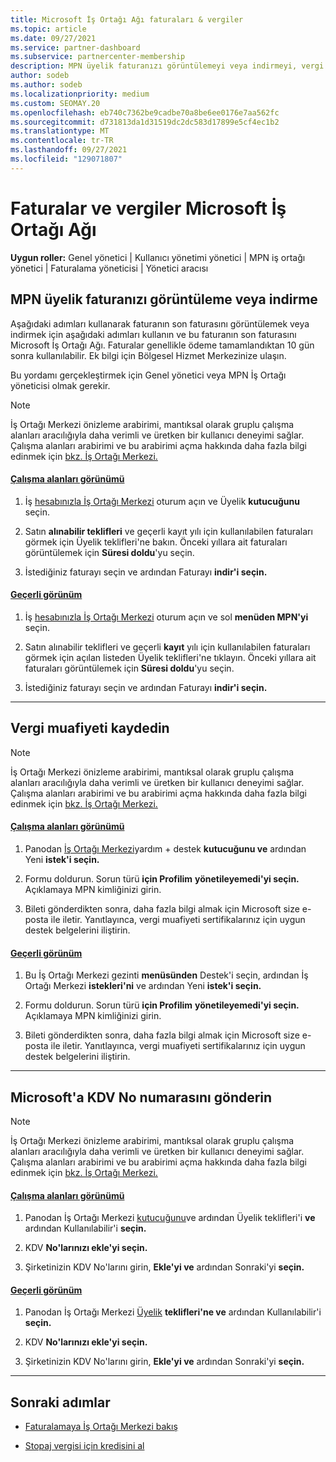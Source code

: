 ```yaml
---
title: Microsoft İş Ortağı Ağı faturaları & vergiler
ms.topic: article
ms.date: 09/27/2021
ms.service: partner-dashboard
ms.subservice: partnercenter-membership
description: MPN üyelik faturanızı görüntülemeyi veya indirmeyi, vergi muafiyeti için dosya göndermeyi ve Microsoft'a KDV No numaranızı göndermeyi öğrenin.
author: sodeb
ms.author: sodeb
ms.localizationpriority: medium
ms.custom: SEOMAY.20
ms.openlocfilehash: eb740c7362be9cadbe70a8be6ee0176e7aa562fc
ms.sourcegitcommit: d731813da1d31519dc2dc583d17899e5cf4ec1b2
ms.translationtype: MT
ms.contentlocale: tr-TR
ms.lasthandoff: 09/27/2021
ms.locfileid: "129071807"
---
```

# <a name="invoices-and-taxes-in-the-microsoft-partner-network"></a>Faturalar ve vergiler Microsoft İş Ortağı Ağı

**Uygun roller:** Genel yönetici | Kullanıcı yönetimi yönetici | MPN iş ortağı yönetici | Faturalama yöneticisi | Yönetici aracısı

## <a name="view-or-download-your-mpn-membership-invoice"></a>MPN üyelik faturanızı görüntüleme veya indirme

Aşağıdaki adımları kullanarak faturanın son faturasını görüntülemek veya indirmek için aşağıdaki adımları kullanın ve bu faturanın son faturasını Microsoft İş Ortağı Ağı. Faturalar genellikle ödeme tamamlandıktan 10 gün sonra kullanılabilir. Ek bilgi için Bölgesel Hizmet Merkezinize ulaşın.  

Bu yordamı gerçekleştirmek için Genel yönetici veya MPN İş Ortağı yöneticisi olmak gerekir.

> [!NOTE]
> İş Ortağı Merkezi önizleme arabirimi, mantıksal olarak gruplu çalışma alanları aracılığıyla daha verimli ve üretken bir kullanıcı deneyimi sağlar. Çalışma alanları arabirimi ve bu arabirimi açma hakkında daha fazla bilgi edinmek için [bkz. İş Ortağı Merkezi.](get-around-partner-center.md#turn-workspaces-on-and-off)

#### <a name="workspaces-view"></a>[Çalışma alanları görünümü](#tab/workspaces-view)

1. İş [hesabınızla İş Ortağı Merkezi](https://partner.microsoft.com/dashboard/home) oturum açın ve Üyelik **kutucuğunu** seçin.

2. Satın **alınabilir teklifleri** ve geçerli kayıt yılı için kullanılabilen faturaları görmek için Üyelik teklifleri'ne bakın. Önceki yıllara ait faturaları görüntülemek için **Süresi doldu**'yu seçin.

3. İstediğiniz faturayı seçin ve ardından Faturayı **indir'i seçin.**

#### <a name="current-view"></a>[Geçerli görünüm](#tab/current-view)

1. İş [hesabınızla İş Ortağı Merkezi](https://partner.microsoft.com/dashboard/home) oturum açın ve sol **menüden MPN'yi** seçin.

2. Satın alınabilir teklifleri ve geçerli **kayıt** yılı için kullanılabilen faturaları görmek için açılan listeden Üyelik teklifleri'ne tıklayın. Önceki yıllara ait faturaları görüntülemek için **Süresi doldu**'yu seçin.

3. İstediğiniz faturayı seçin ve ardından Faturayı **indir'i seçin.**

* * *

## <a name="file-a-tax-exemption"></a>Vergi muafiyeti kaydedin

> [!NOTE]
> İş Ortağı Merkezi önizleme arabirimi, mantıksal olarak gruplu çalışma alanları aracılığıyla daha verimli ve üretken bir kullanıcı deneyimi sağlar. Çalışma alanları arabirimi ve bu arabirimi açma hakkında daha fazla bilgi edinmek için [bkz. İş Ortağı Merkezi.](get-around-partner-center.md#turn-workspaces-on-and-off)

#### <a name="workspaces-view"></a>[Çalışma alanları görünümü](#tab/workspaces-view)

1. Panodan [İş Ortağı Merkezi](https://partner.microsoft.com/dashboard/home)yardım + destek **kutucuğunu ve** ardından Yeni **istek'i seçin.**

2. Formu doldurun. Sorun türü **için Profilim** **yönetileyemedi'yi seçin.** Açıklamaya MPN kimliğinizi girin.

3. Bileti gönderdikten sonra, daha fazla bilgi almak için Microsoft size e-posta ile iletir. Yanıtlayınca, vergi muafiyeti sertifikalarınız için uygun destek belgelerini iliştirin.

#### <a name="current-view"></a>[Geçerli görünüm](#tab/current-view)

1. Bu İş Ortağı Merkezi gezinti **menüsünden** Destek'i seçin, ardından İş Ortağı Merkezi **istekleri'ni** ve ardından Yeni **istek'i seçin.**

2. Formu doldurun. Sorun türü **için Profilim** **yönetileyemedi'yi seçin.** Açıklamaya MPN kimliğinizi girin.

3. Bileti gönderdikten sonra, daha fazla bilgi almak için Microsoft size e-posta ile iletir. Yanıtlayınca, vergi muafiyeti sertifikalarınız için uygun destek belgelerini iliştirin.

* * *

## <a name="send-microsoft-your-vat-id-number"></a>Microsoft'a KDV No numarasını gönderin

> [!NOTE]
> İş Ortağı Merkezi önizleme arabirimi, mantıksal olarak gruplu çalışma alanları aracılığıyla daha verimli ve üretken bir kullanıcı deneyimi sağlar. Çalışma alanları arabirimi ve bu arabirimi açma hakkında daha fazla bilgi edinmek için [bkz. İş Ortağı Merkezi.](get-around-partner-center.md#turn-workspaces-on-and-off)

#### <a name="workspaces-view"></a>[Çalışma alanları görünümü](#tab/workspaces-view)

1. Panodan İş Ortağı Merkezi [kutucuğunu](https://partner.microsoft.com/dashboard/home)ve  ardından Üyelik teklifleri'i **ve** ardından Kullanılabilir'i **seçin.**

2. KDV **No'larınızı ekle'yi seçin.**

3. Şirketinizin KDV No'larını girin, **Ekle'yi ve** ardından Sonraki'yi **seçin.**

#### <a name="current-view"></a>[Geçerli görünüm](#tab/current-view)

1. Panodan İş Ortağı Merkezi [Üyelik](https://partner.microsoft.com/dashboard/home) **teklifleri'ne ve** ardından Kullanılabilir'i **seçin.**

2. KDV **No'larınızı ekle'yi seçin.**

3. Şirketinizin KDV No'larını girin, **Ekle'yi ve** ardından Sonraki'yi **seçin.**

* * *

## <a name="next-steps"></a>Sonraki adımlar

- [Faturalamaya İş Ortağı Merkezi bakış](billing-basics.md)

- [Stopaj vergisi için kredisini al](withholding-tax-credit-form.md)